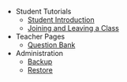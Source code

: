   * Student Tutorials
    * [Student Introduction](StudentTutorialIntroduction.md)
    * [Joining and Leaving a Class](StudentTutorialJoinLeaveAClass.md)
  * Teacher Pages
    * [Question Bank](QuestionBank.md)
  * Administration
    * [Backup](Backup.md)
    * [Restore](Restore.md)